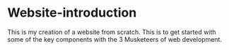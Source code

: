 # Website-introduction

This is my creation of a website from scratch. This is to get started with
some of the key components with the 3 Musketeers of web development.
